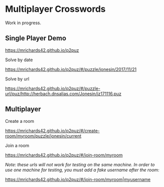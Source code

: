 # Multiplayer Crosswords

Work in progress.

## Single Player Demo

https://mrichards42.github.io/p2puz

Solve by date

https://mrichards42.github.io/p2puz/#/puzzle/jonesin/2017/11/21

Solve by url

https://mrichards42.github.io/p2puz/#/puzzle-url/puz/http://herbach.dnsalias.com/Jonesin/jz171116.puz

## Multiplayer

Create a room

https://mrichards42.github.io/p2puz/#/create-room/myroom/puzzle/jonesin/current

Join a room

https://mrichards42.github.io/p2puz/#/join-room/myroom

*Note: these urls will not work for testing on the same machine.  In order to
use one machine for testing, you must add a fake username after the room:*

https://mrichards42.github.io/p2puz/#/join-room/myroom|myusername
